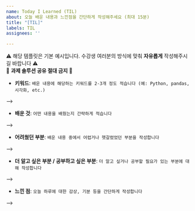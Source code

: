 ```yaml
---
name: Today I Learned (TIL)
about: 오늘 배운 내용과 느낀점을 간단하게 작성해주세요 (최대 15분)
title: "[TIL]"
labels: TIL
assignees: ''

---
```


:warning: 해당 템플릿은 기본 예시입니다. 수강생 여러분의 방식에 맞춰 **자유롭게** 작성해주시길 바랍니다 :warning:  
:no_entry_sign: **과제 솔루션 공유 절대 금지** :no_entry_sign: 
- **키워드**: `배운 내용에 해당하는 키워드를 2-3개 정도 적습니다 (예: Python, pandas, 시각화, etc.)`

--> 
- **배운 것**: `어떤 내용을 배웠는지 간략하게 적습니다` 

-->
- **어려웠던 부분**: `배운 내용 중에서 어렵거나 헷갈렸었던 부분을 작성합니다`

-->
- **더 알고 싶은 부분 / 공부하고 싶은 부분**: `더 알고 싶거나 공부할 필요가 있는 부분에 대해 작성합니다`

-->
- **느낀 점**: `오늘 하루에 대한 감상, 기분 등을 간단하게 작성합니다`

-->
